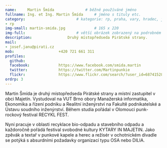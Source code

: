 ```yaml
---
name:     Martin Šmída      		# běžně používáné jméno
fullname: Ing. et Ing. Martin Šmída  	# jméno s tituly etc.
category:                 		# kategorie: rp, praha, vary, hradec, jmk, senat
- rp
img-small: martin-smida.jpg             # 165 x 220
img-full:                 		# větší obrázek zobrazený na podrobném profilu
description: 				Druhý místopředseda Pirátské strany.             		# kratký popis, max 160 znaků
mail:
- josef.janu@pirati.cz
mob:					+420 721 661 311
profiles:
  github:
  facebook:				https://www.facebook.com/smida.martin
  twitter:				https://twitter.com/Martinpunkie
  flickr:				https://www.flickr.com/search/?user_id=68741528%40N03&sort=date-taken-desc&view_all=1&text=martin%20%C5%A1m%C3%ADda
ordrp: 3
---
```


Martin Šmída je druhý místopředseda Pirátské strany a místní zastupitel v obci Majetín. Vystudoval na VUT Brno obory Manažerská informatika, Ekonomika a řízení podniku a Realitní inženýrství na Fakultě podnikatelské a Ústavu soudního inženýrství. Během studia pořádal v Olomouci punk-rockový festival RECYKL FEST.

Nyní pracuje v oblasti recyklace bio-odpadu a stavebního odpadu a každoročně pořádá festival svobodné kultury KYTARY IN MAJETIN. Jako zpěvák a textař v punkové kapele a herec a režisér v ochotnickém divadle se potýká s absurdními požadavky organizací typu OSA nebo DILIA.
